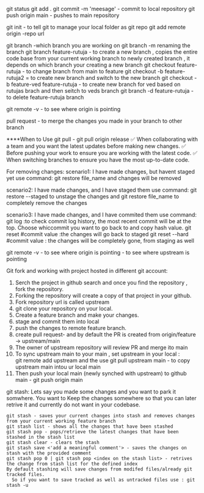 git status 
git add .
git commit -m 'meesage' - commit to local repository
git push origin main - pushes to main repository

git init - to tell git to manage your local folder as git repo
git add remote origin -repo url

git branch -which branch you are working on
git branch -m renaming the branch
git branch feature-rutuja - to create a new branch , copies the entire code base from your current working branch to newly created branch , it depends on which branch your creating a new branch
git checkout feature-rutuja - to change branch from main to feature
git checkout -b feature-rutuja2 = to create new branch and switch to the new branch
git checkout -b feature-ved feature-rutuja - to create new branch for ved based on rutujas brach and then seitch to veds branch
git branch -d feature-rutuja - to delete feature-rutuja branch

git remote -v - to see where origin is pointing

pull request - to merge the changes you made in your branch to other branch

****When to Use git pull - git pull origin release
✅ When collaborating with a team and you want the latest updates before making new changes.
✅ Before pushing your work to ensure you are working with the latest code.
✅ When switching branches to ensure you have the most up-to-date code.

For removing changes:
scenario1: I have made changes, but havent staged yet 
    use command: git restore file_name
    and changes will be removed

scenario2: I have made changes, and I have staged them
    use command: git restore --staged <file> to unstage the changes and
                 git restore file_name to completely remove the changes

scenario3: I have made changes, and I have commited them
    use command: 
    git log :to check commit log history, the most recent commit will be at the top. Choose whiccommit       you want to go back to and copy hash value.
    git reset #commit value :the changes will go back to staged
    git reset --hard #commit value : the changes will be completely gone, from staging as well


git remote -v 
    - to see where origin is pointing
    - to see where upstream is pointing

Git fork and working with project hosted in different git account:
   1. Serch the project in github search and once you find the repository , fork the repository.
   2. Forking the repository will create a copy of that project in your github.
   3. Fork repository url is called upstream
   4. git clone your repository on your local.
   5. Create a feature branch and make your changes.
   6. stage and commit them into local
   7. push the changes to remote feature branch. 
   8. create pull request- and by default the PR is created from origin/feature -> upstream/main
   9. The owner of upstream repository will review PR and merge ito main
   10. To sync upstream main to your main , set upstream in your local :  
        git remote add upstream <forked repo url> 
        and the use git pull upstream main - to copy upstream main intou ur local main
   11. Then push your local main (newly synched with upstream) to github main - git push origin main

  git stash:
    Lets say you made some changes and you want to park it somwhere. You want to Keep the changes somewhere so that you can later retrive it and currently do not want in your codebase.

    git stash - saves your current changes into stash and removes changes from your current working feature branch
    git stash list - shows all the changes that have been stashed
    git stash pop - pops/retrieve the latest changes that have been stashed in the stash list
    git stash clear - clears the stash
    git stash save <'add a meaningful comment'> - saves the changes on stash with the provided comment
    git stash pop 0 | git stash pop <index on the stash list> - retrives the change from stash list for the defined index
    By default stashing will save changes from modifed files/already git tracked files.
      So if you want to save tracked as well as untracked files use : git stash -u
